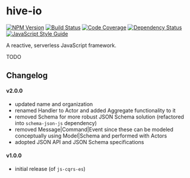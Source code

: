 # hive-io

[![NPM Version][npm-image]][npm-url]
[![Build Status][circle-image]][circle-url]
[![Code Coverage][codecov-image]][codecov-url]
[![Dependency Status][depstat-image]][depstat-url]
[![JavaScript Style Guide][style-image]][style-url]

A reactive, serverless JavaScript framework.

TODO

## Changelog
#### v2.0.0
- updated name and organization
- renamed Handler to Actor and added Aggregate functionality to it
- removed Schema for more robust JSON Schema solution (refactored into `schema-json-js` dependency)
- removed Message|Command|Event since these can be modeled conceptually using Model|Schema and performed with Actors
- adopted JSON API and JSON Schema specifications

#### v1.0.0
- initial release (of `js-cqrs-es`)

[npm-image]: https://img.shields.io/npm/v/hive-io.svg
[npm-url]: https://www.npmjs.com/package/hive-io

[circle-image]: https://img.shields.io/circleci/project/github/fnalabs/hive-js.svg
[circle-url]: https://circleci.com/gh/fnalabs/hive-js

[codecov-image]: https://img.shields.io/codecov/c/github/fnalabs/hive-js.svg
[codecov-url]: https://codecov.io/gh/fnalabs/hive-js

[depstat-image]: https://img.shields.io/david/fnalabs/hive-js.svg
[depstat-url]: https://david-dm.org/fnalabs/hive-js

[style-image]: https://img.shields.io/badge/code_style-standard-brightgreen.svg
[style-url]: https://standardjs.com
